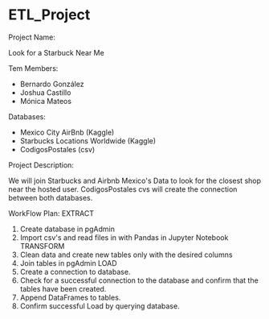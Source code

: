 # ETL_Project

Project Name: 

Look for a Starbuck Near Me

Tem Members:

- Bernardo González
- Joshua Castillo
- Mónica Mateos

Databases:

- Mexico City AirBnb (Kaggle)
- Starbucks Locations Worldwide (Kaggle)
- CodigosPostales (csv)

Project Description:

We will join Starbucks and Airbnb Mexico's Data to look for the closest shop near the hosted user. CodigosPostales cvs will create the connection between both databases.

WorkFlow Plan:
EXTRACT
1. Create database in pgAdmin
2. Import csv's and read files in with Pandas in Jupyter Notebook
TRANSFORM
3. Clean data and create new tables only with the desired columns
4. Join tables in pgAdmin
LOAD
5. Create a connection to database.
6. Check for a successful connection to the database and confirm that the tables have been created.
7. Append DataFrames to tables.
8. Confirm successful Load by querying database.




